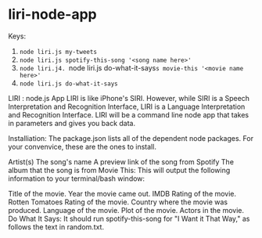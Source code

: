 # liri-node-app

Keys:
1. `node liri.js my-tweets`
2. `node liri.js spotify-this-song '<song name here>'`
3. `node liri.j4. `node liri.js do-what-it-says`s movie-this '<movie name here>'`
4. `node liri.js do-what-it-says`

LIRI : node.js App
LIRI is like iPhone's SIRI. However, while SIRI is a Speech Interpretation and Recognition Interface, LIRI is a Language Interpretation and Recognition Interface. LIRI will be a command line node app that takes in parameters and gives you back data.

Installiation:
The package.json lists all of the dependent node packages. For your convenvice, these are the ones to install.

Artist(s)
The song's name
A preview link of the song from Spotify
The album that the song is from
Movie This:
This will output the following information to your terminal/bash window:

Title of the movie.
Year the movie came out.
IMDB Rating of the movie.
Rotten Tomatoes Rating of the movie.
Country where the movie was produced.
Language of the movie.
Plot of the movie.
Actors in the movie.
Do What It Says:
It should run spotify-this-song for "I Want it That Way," as follows the text in random.txt.

